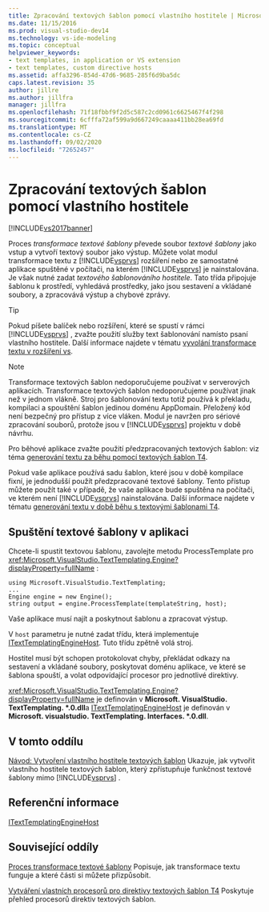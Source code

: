 ```yaml
---
title: Zpracování textových šablon pomocí vlastního hostitele | Microsoft Docs
ms.date: 11/15/2016
ms.prod: visual-studio-dev14
ms.technology: vs-ide-modeling
ms.topic: conceptual
helpviewer_keywords:
- text templates, in application or VS extension
- text templates, custom directive hosts
ms.assetid: affa3296-854d-47d6-9685-285f6d9ba5dc
caps.latest.revision: 35
author: jillre
ms.author: jillfra
manager: jillfra
ms.openlocfilehash: 71f18fbbf9f2d5c587c2cd0961c6625467f4f298
ms.sourcegitcommit: 6cfffa72af599a9d667249caaaa411bb28ea69fd
ms.translationtype: MT
ms.contentlocale: cs-CZ
ms.lasthandoff: 09/02/2020
ms.locfileid: "72652457"
---
```

# <a name="processing-text-templates-by-using-a-custom-host"></a>Zpracování textových šablon pomocí vlastního hostitele
[!INCLUDE[vs2017banner](../includes/vs2017banner.md)]

Proces *transformace textové šablony* převede soubor *textové šablony* jako vstup a vytvoří textový soubor jako výstup. Můžete volat modul transformace textu z [!INCLUDE[vsprvs](../includes/vsprvs-md.md)] rozšíření nebo ze samostatné aplikace spuštěné v počítači, na kterém [!INCLUDE[vsprvs](../includes/vsprvs-md.md)] je nainstalována. Je však nutné zadat *textového šablonováního hostitele*. Tato třída připojuje šablonu k prostředí, vyhledává prostředky, jako jsou sestavení a vkládané soubory, a zpracovává výstup a chybové zprávy.

> [!TIP]
> Pokud píšete balíček nebo rozšíření, které se spustí v rámci [!INCLUDE[vsprvs](../includes/vsprvs-md.md)] , zvažte použití služby text šablonování namísto psaní vlastního hostitele. Další informace najdete v tématu [vyvolání transformace textu v rozšíření vs](../modeling/invoking-text-transformation-in-a-vs-extension.md).

> [!NOTE]
> Transformace textových šablon nedoporučujeme používat v serverových aplikacích. Transformace textových šablon nedoporučujeme používat jinak než v jednom vlákně. Stroj pro šablonování textu totiž používá k překladu, kompilaci a spouštění šablon jedinou doménu AppDomain. Přeložený kód není bezpečný pro přístup z více vláken. Modul je navržen pro sériové zpracování souborů, protože jsou v [!INCLUDE[vsprvs](../includes/vsprvs-md.md)] projektu v době návrhu.
>
> Pro běhové aplikace zvažte použití předzpracovaných textových šablon: viz téma [generování textu za běhu pomocí textových šablon T4](../modeling/run-time-text-generation-with-t4-text-templates.md).

 Pokud vaše aplikace používá sadu šablon, které jsou v době kompilace fixní, je jednodušší použít předzpracované textové šablony. Tento přístup můžete použít také v případě, že vaše aplikace bude spuštěna na počítači, ve kterém není [!INCLUDE[vsprvs](../includes/vsprvs-md.md)] nainstalována. Další informace najdete v tématu [generování textu v době běhu s textovými šablonami T4](../modeling/run-time-text-generation-with-t4-text-templates.md).

## <a name="executing-a-text-template-in-your-application"></a>Spuštění textové šablony v aplikaci
 Chcete-li spustit textovou šablonu, zavolejte metodu ProcessTemplate pro <xref:Microsoft.VisualStudio.TextTemplating.Engine?displayProperty=fullName> :

```
using Microsoft.VisualStudio.TextTemplating;
...
Engine engine = new Engine();
string output = engine.ProcessTemplate(templateString, host);
```

 Vaše aplikace musí najít a poskytnout šablonu a zpracovat výstup.

 V `host` parametru je nutné zadat třídu, která implementuje [ITextTemplatingEngineHost](/previous-versions/visualstudio/visual-studio-2012/bb126505(v=vs.110)). Tuto třídu zpětně volá stroj.

 Hostitel musí být schopen protokolovat chyby, překládat odkazy na sestavení a vkládané soubory, poskytovat doménu aplikace, ve které se šablona spouští, a volat odpovídající procesor pro jednotlivé direktivy.

 <xref:Microsoft.VisualStudio.TextTemplating.Engine?displayProperty=fullName> je definován v **Microsoft. VisualStudio. TextTemplating. \*.0.dll**a [ITextTemplatingEngineHost](/previous-versions/visualstudio/visual-studio-2012/bb126505(v=vs.110)) je definován v **Microsoft. visualstudio. TextTemplating. Interfaces. \*.0.dll**.

## <a name="in-this-section"></a>V tomto oddílu
 [Návod: Vytvoření vlastního hostitele textových šablon](../modeling/walkthrough-creating-a-custom-text-template-host.md) Ukazuje, jak vytvořit vlastního hostitele textových šablon, který zpřístupňuje funkčnost textové šablony mimo [!INCLUDE[vsprvs](../includes/vsprvs-md.md)] .

## <a name="reference"></a>Referenční informace
 [ITextTemplatingEngineHost](/previous-versions/visualstudio/visual-studio-2012/bb126505(v=vs.110))

## <a name="related-sections"></a>Související oddíly
 [Proces transformace textové šablony](../modeling/the-text-template-transformation-process.md) Popisuje, jak transformace textu funguje a které části si můžete přizpůsobit.

 [Vytváření vlastních procesorů pro direktivy textových šablon T4](../modeling/creating-custom-t4-text-template-directive-processors.md) Poskytuje přehled procesorů direktiv textových šablon.
